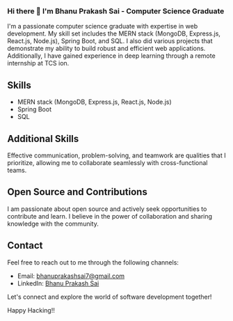 ### Hi there 👋 I'm Bhanu Prakash Sai - Computer Science Graduate
I'm a passionate computer science graduate with expertise in web development. My skill set includes the MERN stack (MongoDB, Express.js, React.js, Node.js), Spring Boot, and SQL. I also did various projects that demonstrate my ability to build robust and efficient web applications. Additionally, I have gained experience in deep learning through a remote internship at TCS ion.

## Skills
- MERN stack (MongoDB, Express.js, React.js, Node.js)
- Spring Boot
- SQL

## Additional Skills
Effective communication, problem-solving, and teamwork are qualities that I prioritize, allowing me to collaborate seamlessly with cross-functional teams.

## Open Source and Contributions
I am passionate about open source and actively seek opportunities to contribute and learn. I believe in the power of collaboration and sharing knowledge with the community.

## Contact
Feel free to reach out to me through the following channels:
- Email: [bhanuprakashsai7@gmail.com](mailto:bhanuprakashsai7@gmail.com)
- LinkedIn: [Bhanu Prakash Sai](https://www.linkedin.com/in/bhanu-prakash-sai-34b5b1215/)

Let's connect and explore the world of software development together!

Happy Hacking!! 
